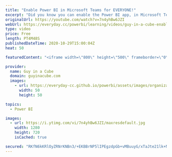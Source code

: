 ```yaml
---
title: "Enable Power BI in Microsoft Teams for EVERYONE!"
excerpt: "Did you know you can enable the Power BI app, in Microsoft Teams, for everyone? Adam walks through how this can be done with just a few clicks.  App policy documentation: https://docs.microsoft.com/MicrosoftTeams/teams-app-setup-policies  📢 Become a member: https://guyinacu.be/membership \r \r *******************"
originalUrl: https://youtube.com/watch?v=7n4yhBw6JZI
webUrl: https://everyday.cc/powerbi/learning/videos/guy-in-a-cube-enable-power-bi-in-microsoft-teams-for-everyone/
type: video
price: Free
length: PT4M48S
publishedDateTime: 2020-10-29T15:00:04Z
heat: 50

featuredContent: "<iframe width=\"800\" height=\"500\" frameborder=\"0\" src=\"https://www.youtube.com/embed/7n4yhBw6JZI\" allow=\"accelerometer; autoplay; encrypted-media; gyroscope; picture-in-picture\" allowfullscreen></iframe>"

provider:
  name: Guy in a Cube
  domain: guyinacube.com
  images:
    - url: https://everyday-cc.github.io/powerbi/assets/images/organizations/guyinacube.com-50x50.jpg
      width: 50
      height: 50

topics:
  - Power BI

images:
  - url: https://i.ytimg.com/vi/7n4yhBw6JZI/maxresdefault.jpg
    width: 1280
    height: 720
    isCached: true

secured: "RKfN6kKRlOyZRNrKNBn3/+EKBBrNP5lIPEgzdpGb+vMBuuyG/xTaJte21lk+N8NUc32i6bz1LJh0dVplQTyVn15l6hf5pQG/NdrPVb7SGXFeumdUIEuTE7PCYKi73NDn12HiMI3lU08qQHtOL5aIPgQZQps8EPyz8wSJgRNcT3y9OXVGaqZWQW2AWW9Am1K0dGXSRHeDQi6NWmhm6aEbBxOiifJ2yb09J+TqB1QRbz/1kN5paOtT17VLlRscg+xf1G54zw1E0jM4+MG+RZGk0NbYVpMO4C3kQLOL3QaGH6svvkTrCodPk1jJ13w9eM8Lq+FuENHKhZAfj6iELfHXw9Do6zUhFpE4sLZUvLx51BYPoc/6LXxJs0U9sb+89t8Cg/KnLllnq9qrqrWg5kwMcpRonWTbnjBuBpbo3tn+tJY=;sFBw3IqO/MFgax/eZMBtJw=="
---
```


